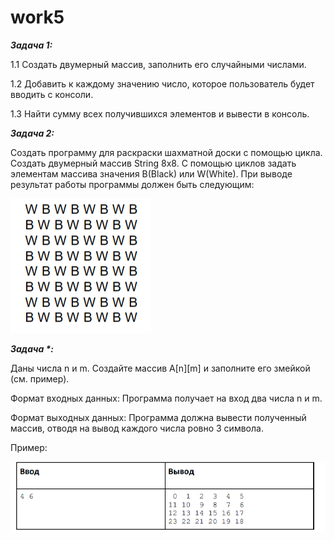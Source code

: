 # work5


**_Задача 1:_**

1.1 Создать двумерный массив, заполнить его случайными числами.

1.2 Добавить к каждому значению число, которое пользователь будет вводить с консоли.

1.3 Найти сумму всех получившихся элементов и вывести в консоль.

**_Задача 2:_**

Создать программу для раскраски шахматной доски с помощью цикла. Создать
двумерный массив String 8х8. С помощью циклов задать элементам массива значения
B(Black) или W(White). При выводе результат работы программы должен быть следующим:

![img.png](img.png)



**_Задача *:_**

Даны числа n и m. Создайте массив A[n][m] и заполните его змейкой (см. пример).

Формат входных данных:
Программа получает на вход два числа n и m.

Формат выходных данных:
Программа должна вывести полученный массив, отводя на вывод каждого числа ровно 3
символа.

Пример:

![img_1.png](img_1.png)